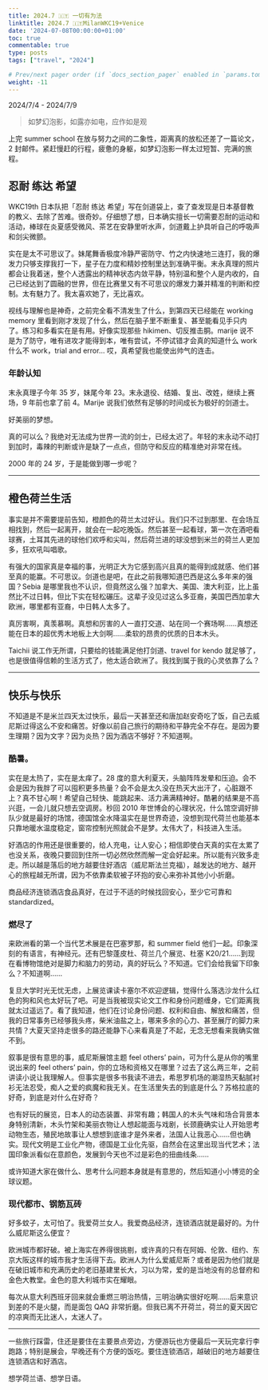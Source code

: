 ```yaml
---
title: 2024.7 🇮🇹 一切有为法
linktitle: 2024.7 🇮🇹MilanWKC19+Venice
date: '2024-07-08T00:00:00+01:00'
toc: true
commentable: true
type: posts
tags: ["travel", "2024"]

# Prev/next pager order (if `docs_section_pager` enabled in `params.toml`)
weight: -11
---
```


2024/7/4 - 2024/7/9

>  如梦幻泡影，如露亦如电，应作如是观

上完 summer school 在放与努力之间的二象性，距离真的放松还差了一篇论文，2 封邮件。紧赶慢赶的行程，疲惫的身躯，如梦幻泡影一样太过短暂、完满的旅程。

## 忍耐 练达 希望

WKC19th 日本队把「忍耐 练达 希望」写在剑道袋上，查了查发现是日本基督教的教义、去除了苦难。很奇妙。仔细想了想，日本确实擅长一切需要忍耐的运动和活动，棒球在炎夏感受微风、茶艺在安静里听水声，剑道戴上护具听自己的呼吸声和剑尖微颤。

实在是太不可思议了。妹尾舞香极度冷静严密防守、竹之内快速地三连打，我的爆发力只够支撑我打一下，星子在力度和精妙控制里达到准确平衡。末永真理的照片都会让我着迷，整个人透露出的精神状态内敛平静，特别温和整个人是内收的，自己已经达到了圆融的世界，但在比赛里又有不可思议的爆发力兼并精准的判断和控制。太有魅力了。我太喜欢她了，无比喜欢。

视线与理解也是神奇，之前完全看不清发生了什么，到第四天已经能在 working memory 里看到刚才发现了什么，然后在脑子里不断重复、甚至能看见手只内了。练习和多看实在是有用。好像实现那些 hikimen、切反推击胴。marije 说不是为了防守，唯有进攻才能得到本，唯有尝试，不停试错才会真的知道什么 work 什么不 work，trial and error... 哎，真希望我也能使出帅气的连击。

### 年龄认知

末永真理子今年 35 岁，妹尾今年 23。末永退役、结婚、复出、改姓，继续上赛场，9 年前也拿了前 4。Marije 说我们依然有足够的时间成长为极好的剑道士。

好美丽的梦想。

真的可以么？我绝对无法成为世界一流的剑士，已经太迟了。年轻的末永动不动打到加时，毒辣的判断或许是缺了一点点，但防守和反应的精准绝对非常在线。

2000 年的 24 岁，于是能做到哪一步呢？

---

## 橙色荷兰生活

事实是并不需要提前告知，橙颜色的荷兰太过好认。我们只不过到那里、在会场互相找到，然后一起离开，就会在一起吃晚饭。然后甚至一起看球，第一次在酒吧看球赛，土耳其先进的球他们欢呼和尖叫，然后荷兰进的球没想到米兰的荷兰人更加多，狂欢吼叫唱歌。

有强大的国家真是幸福的事，光明正大为它感到高兴且真的能得到成就感、他们甚至真的能赢。不可思议。剑道也是吧，在此之前我哪知道巴西是这么多年来的强国？Sebia 是哪里我也不认识，但竟然这么强？加拿大、美国、澳大利亚，比上虽然比不过日韩，但比下实在轻松碾压。这辈子没见过这么多亚裔，美国巴西加拿大欧洲，哪里都有亚裔，中日韩人太多了。

真厉害啊，真羡慕啊。真想和厉害的人一直打交道、站在同一个赛场啊……真想还能在日本的超优秀木地板上大剑啊……柔软的昂贵的优质的日本木头。

Taichii 说工作无所谓，只要给的钱能满足他打剑道、travel for kendo 就足够了，也是很值得信赖的生活方式了，他太适合欧洲了。我找到属于我的心灵依靠了么？

---

## 快乐与快乐

不知道是不是米兰四天太过快乐，最后一天甚至还和唐加赵安奇吃了饭，自己去威尼斯过得这么不安和痛苦。好像以前自己旅行的期待和平静完全不存在。是因为要生理期？因为文字？因为炎热？因为酒店不够好？不知道啊。

### 酷暑。

实在是太热了，实在是太痒了。28 度的意大利夏天，头脑阵阵发晕和压迫。会不会是因为我胖了可以囤积更多热量？会不会是太久没在热天大出汗了，心脏跟不上？真不甘心啊！希望自己轻快、能跳起来、活力满满精神好。酷暑的结果是不高兴逛，一会儿就只想去空调房。秒回 2010 年世博会的心理状况，什么馆空调好排队少就是最好的场馆，德国馆全水降温实在是世界奇迹，没想到现代荷兰也能基本只靠地暖水温度稳定，窗帘控制光照就会不是梦。太伟大了，科技进入生活。

好酒店的作用还是很重要的，给人充电，让人安心；相信即使白天真的实在太累了也没关系，夜晚只要回到住所一切必然欣然而解一定会好起来。所以能有兴致多走走。所以越是落后的地方越要住好酒店（威尼斯法兰克福），越发达的地方、越开心的旅程越无所谓，因为不依靠柔软被子环抱的安心来弥补其他小小折磨。

商品经济连锁酒店食品真好，在过于不适的时候找回安心，至少它可靠和 standardized。

### 燃尽了

来欧洲看的第一个当代艺术展是在巴塞罗那，和 summer field 他们一起。印象深刻的有语言，有神经元。还有巴黎蓬皮杜、荷兰几个展览、杜塞 K20/21……到现在看博物馆绝对是脚力和脑力的劳动，真的好玩么？不知道。它们会给我留下印象么？不知道啊……

复旦大学时光无忧无虑，上展览课读卡塞尔不欢迎逻辑，觉得什么落选沙龙什么红色的狗和风也太好玩了吧。可是当我被现实论文工作和身份问题缠身，它们距离我就太过遥远了。看了我知道，他们在讨论身份问题、权利和自由、解放和痛苦，但我的日常事务已经够我头疼，柴米油盐之上，哪来多余的心力、甚至展厅的脚力来共情？大夏天坚持走很多的路还能静下心来看真是了不起，无念无想看来我确实做不到。

叙事是很有意思的事，威尼斯展馆主题 feel others’ pain，可为什么是从你的嘴里说出来的 feel others’ pain，你的立场和资格又在哪里？过去了这么两三年，之前讲读小说让我理解人。但事实是很多书我读不进去，希思罗机场的潮湿热天黏腻衬衫无法忍受，痴人之爱的疯魔和我无关。在生活里失去的到底是什么？苏格拉底的好奇，到底是对什么在好奇？

也有好玩的展览，日本人的动态装置、非常有趣；韩国人的木头气味和场合背景本身特别清新，木头竹架和美丽衣物让人想起能面与戏剧，长颈鹿确实让人开始思考动物生态，殖民地故事让人想想到底谁才是外来者，法国人让我恶心……但也确实。现代文明是工业化产物，德国是工业化先驱，自然会在这里出现当代艺术；法国印象派看似在意颜色，发展到今天也不过是彩色的扭曲线条……

或许知道大家在做什么、思考什么问题本身就是有意思的，然后知道小小博览的全球议题。

### 现代都市、钢筋瓦砖

好多蚊子，太可怕了。我爱荷兰女人。我爱商品经济，连锁酒店就是最好的。为什么威尼斯这么便宜？

欧洲城市都好破。被上海实在养得很挑剔，或许真的只有在阿姆、伦敦、纽约、东京大阪这样的城市我才生活得下去。欧洲人为什么爱威尼斯？或者是因为他们就是在破旧城市和充满历史的老旧基建里长大，习以为常，爱的是当地没有的总督府和金色大教堂。金色的意大利城市实在耀眼。

每次从意大利西班牙回来就会重燃三明治热情，三明治确实很好吃啊……后来意识到差的不是火腿，而是面包 QAQ 非常折磨。但我已离不开荷兰，荷兰的夏天因它的凉爽而无比迷人，太迷人了。

---

一些旅行踩雷，住还是要住在主要景点旁边，方便游玩也方便最后一天玩完拿行李跑路；特别是展会，早晚还有个方便的饭吃。要住连锁酒店，越破旧的地方越要住连锁酒店和好酒店。

想学荷兰语、想学日语。